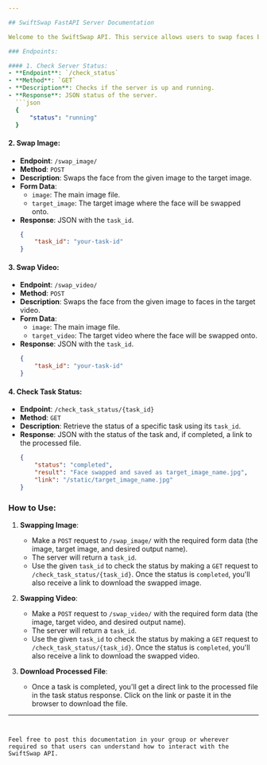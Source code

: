 ```yaml
---

## SwiftSwap FastAPI Server Documentation

Welcome to the SwiftSwap API. This service allows users to swap faces between images and videos. Here's a quick guide on how to utilize the service.

### Endpoints:

#### 1. Check Server Status:
- **Endpoint**: `/check_status`
- **Method**: `GET`
- **Description**: Checks if the server is up and running.
- **Response**: JSON status of the server.
  ```json
  {
      "status": "running"
  }
  ```

#### 2. Swap Image:
- **Endpoint**: `/swap_image/`
- **Method**: `POST`
- **Description**: Swaps the face from the given image to the target image.
- **Form Data**:
  - `image`: The main image file.
  - `target_image`: The target image where the face will be swapped onto.
- **Response**: JSON with the `task_id`.
  ```json
  {
      "task_id": "your-task-id"
  }
  ```

#### 3. Swap Video:
- **Endpoint**: `/swap_video/`
- **Method**: `POST`
- **Description**: Swaps the face from the given image to faces in the target video.
- **Form Data**:
  - `image`: The main image file.
  - `target_video`: The target video where the face will be swapped onto.
- **Response**: JSON with the `task_id`.
  ```json
  {
      "task_id": "your-task-id"
  }
  ```

#### 4. Check Task Status:
- **Endpoint**: `/check_task_status/{task_id}`
- **Method**: `GET`
- **Description**: Retrieve the status of a specific task using its `task_id`.
- **Response**: JSON with the status of the task and, if completed, a link to the processed file.
  ```json
  {
      "status": "completed",
      "result": "Face swapped and saved as target_image_name.jpg",
      "link": "/static/target_image_name.jpg"
  }
  ```

### How to Use:

1. **Swapping Image**:
    - Make a `POST` request to `/swap_image/` with the required form data (the image, target image, and desired output name).
    - The server will return a `task_id`.
    - Use the given `task_id` to check the status by making a `GET` request to `/check_task_status/{task_id}`. Once the status is `completed`, you'll also receive a link to download the swapped image.

2. **Swapping Video**:
    - Make a `POST` request to `/swap_video/` with the required form data (the image, target video, and desired output name).
    - The server will return a `task_id`.
    - Use the given `task_id` to check the status by making a `GET` request to `/check_task_status/{task_id}`. Once the status is `completed`, you'll also receive a link to download the swapped video.

3. **Download Processed File**:
    - Once a task is completed, you'll get a direct link to the processed file in the task status response. Click on the link or paste it in the browser to download the file.

---
```


Feel free to post this documentation in your group or wherever required so that users can understand how to interact with the SwiftSwap API.
